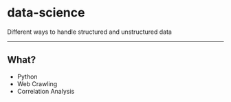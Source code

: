 # data-science
Different ways to handle structured and unstructured data
* * *
## What?
* Python
* Web Crawling
* Correlation Analysis
